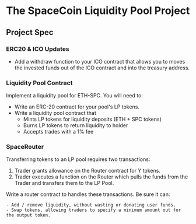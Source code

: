 # The SpaceCoin Liquidity Pool Project

## Project Spec

### ERC20 & ICO Updates

- Add a withdraw function to your ICO contract that allows you to moves the invested funds out of the ICO contract and into the treasury address.

### Liquidity Pool Contract

Implement a liquidity pool for ETH-SPC. You will need to:

- Write an ERC-20 contract for your pool's LP tokens.
- Write a liquidity pool contract that
  - Mints LP tokens for liquidity deposits (ETH + SPC tokens)
  - Burns LP tokens to return liquidity to holder
  - Accepts trades with a 1% fee

### SpaceRouter

Transferring tokens to an LP pool requires two transactions:

1. Trader grants allowance on the Router contract for Y tokens.
2. Trader executes a function on the Router which pulls the funds from the Trader and transfers them to the LP Pool.

Write a router contract to handles these transactions. Be sure it can:

    - Add / remove liquidity, without wasting or donating user funds.
    - Swap tokens, allowing traders to specify a minimum amount out for the output token.
